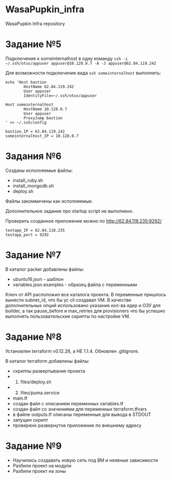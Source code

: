 # WasaPupkin_infra
WasaPupkin Infra repository


# Задание №5
Подключение к someinternalhost в одну команду
`ssh -i ~/.ssh/otus/appuser appuser@10.128.0.7 -A -J appuser@62.84.119.242`


Для возможности подключение вида `ssh someinternalhost` выполнить:
```
echo 'Host bastion
        HostName 62.84.119.242
        User appuser
        IdentityFile=~/.ssh/otus/appuser

Host someinternalhost
        HostName 10.128.0.7
        User appuser
        ProxyJump bastion
' >> ~/.ssh/config
```

```
bastion_IP = 62.84.119.242
someinternalhost_IP = 10.128.0.7
```

# Задания №6

Созданы исполняемые файлы:
* install_ruby.sh
* install_mongodb.sh
* deploy.sh

Файлы закоммичены как исполняемые.

Дополнительное задание про startup script не выполнено.

Проверить созданное приложение можно по http://62.84.118.235:9292/

```
testapp_IP = 62.84.118.235
testapp_port = 9292
```

# Задание №7

В каталог packer добавлены файлы:
* ubuntu16.json - шаблон
* variables.json.examples - образец файла с переменными

Ключ от API расположил все каталога проекта. В переменные пришлось вынести subnet_id, что бы yc cli создавал VM.
В качестве дополнительных опций использовано указание кол-ва ядер и ОЗУ для builder,
а так pause_before и max_retries для provisioners что бы успешно выполнять пользовательские скрипты по настройке VM.

# Задание №8

Установлен terraform v0.12.26, а НЕ 1.1.4.
Обновлен .gitignore.

В каталог terraform добавлены файлы:
* скрипты развертывания проекта
* 1. files/deploy.sh
* 2. files/puma.service
* main.tf
* создан файл с описанием переменных variables.tf
* создан файл со значениями для переменных terraform.tfvars
* в файле outputs.tf описаны переменные для вывода в STDOUT
* запущен скрипт
* проверено развернутое приложение по внешнему адресу

# Задание №9

* Научились создавать новую сеть под ВМ и неявные зависимости
* Разбили проект на модули
* Разбили проект на зоны
